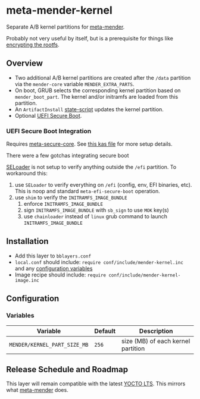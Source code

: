# meta-mender-kernel
Separate A/B kernel partitions for [meta-mender](https://github.com/mendersoftware/meta-mender).

Probably not very useful by itself, but is a prerequisite for things like [encrypting the rootfs](https://github.com/coreycothrum/meta-mender-luks).

## Overview
* Two additional A/B kernel partitions are created after the `/data` partition via the `mender-core` variable `MENDER_EXTRA_PARTS`.
* On boot, GRUB selects the corresponding kernel partition based on `mender_boot_part`. The kernel and/or initramfs are loaded from this partition.
* An `ArtifactInstall` [state-script](https://docs.mender.io/artifact-creation/state-scripts) updates the kernel partition.
* Optional [UEFI Secure Boot](#uefi-secure-boot-integration).

### UEFI Secure Boot Integration
Requires [meta-secure-core](https://github.com/jiazhang0/meta-secure-core). See [this kas file](kas/kas.efi-secure-boot.yml) for more setup details.

There were a few gotchas integrating secure boot

[SELoader](https://github.com/jiazhang0/SELoader) is not setup to verify anything outside the `/efi` partition. To workaround this:
1. use `SELoader` to verify everything on `/efi` (config, env, EFI binaries, etc). This is noop and standard `meta-efi-secure-boot` operation.
1. use `shim` to verify the `INITRAMFS_IMAGE_BUNDLE`
    1. enforce `INITRAMFS_IMAGE_BUNDLE`
    1. sign `INITRAMFS_IMAGE_BUNDLE` with `sb_sign` to use `MOK` key(s)
    1. use `chainloader` instead of `linux` grub command to launch `INITRAMFS_IMAGE_BUNDLE`

## Installation
* Add this layer to `bblayers.conf`
* `local.conf` should include: `require conf/include/mender-kernel.inc` and any [configuration variables](#Variables)
* Image recipe should include: `require conf/include/mender-kernel-image.inc`

## Configuration
### Variables
| Variable                     | Default | Description                        |
| ---                          | ---     | ---                                |
| `MENDER/KERNEL_PART_SIZE_MB` | `256`   | size (MB) of each kernel partition |

## Release Schedule and Roadmap
This layer will remain compatible with the latest [YOCTO LTS](https://wiki.yoctoproject.org/wiki/Releases). This mirrors what [meta-mender](https://github.com/mendersoftware/meta-mender) does.

